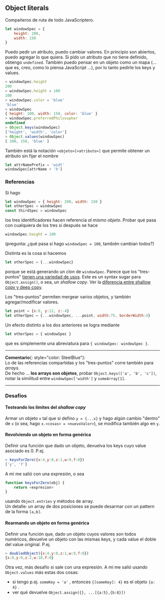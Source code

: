 ## Object literals

Compañeros de ruta de todo JavaScriptero.
``` javascript
let windowSpec = {
    height: 200,
    width: 150
} 
```

Puedo pedir un atributo, puedo cambiar valores. En principio son abiertos, puedo agregar lo que quiera. Si pido un atributo que no tiene definido, obtengo `undefined`. También puedo pensar en un objeto como un mapa (... que es, creo, como lo piensa JavaScript ...), por lo tanto pedirle los keys y values.
``` javascript
> windowSpec.height
200
> windowSpec.height = 100
100
> windowSpec.color = 'blue'
'blue'
> windowSpec
{ height: 100, width: 150, color: 'blue' }
> windowSpec.preferredPhilosopher
undefined
> Object.keys(windowSpec)
['height', 'width', 'color']
> Object.values(windowSpec)
[ 100, 150, 'blue' ]
```

También está la notación `<objeto>[<atributo>]` que permite obtener un atributo sin fijar el nombre
``` javascript
let attrNamePrefix = 'widt'
windowSpec[attrName + 'h']
```

### Referencias

Si hago
``` javascript
let windowSpec = { height: 200, width: 150 }
let otherSpec = windowSpec 
const thirdSpec = windowSpec
```

los tres identificadores hacen referencia _al mismo objeto_. 
Probar qué pasa con cualquiera de los tres si después se hace

``` javascript
windowSpec.height = 100
```

(pregunta: ¿qué pasa si hago `windowSpec = 100`, también cambian todos?)

Distinta es la cosa si hacemos
``` javascript
let otherSpec = {...windowSpec}
```
porque se está generando un _clon_ de `windowSpec`. Parece que los "tres-puntos" [tienen una variedad de usos](https://dev.to/blacksonic/the-tale-of-three-dots-in-javascript-4287). Este es un syntax sugar para `Object.assign()`, o sea, un _shallow copy_. Ver la [diferencia entre shallow copy y deep copy](https://levelup.gitconnected.com/difference-between-shallow-and-deep-copy-c0a968e89c44).

Los "tres-puntos" permiten mergear varios objetos, y también agregar/modificar valores.

``` javascript
let point = {x:8, y:12, z:-4}
let otherSpec = {...windowSpec, ...point, width:75, borderWidth:4}
```

Un efecto distinto a los dos anteriores se logra mediante
``` javascript
let otherSpec = { windowSpec }
```
que es simplemente una abreviatura para `{ windowSpec: windowSpec }`.

------
**Comentario**{: style="color: SteelBlue"}:  
Lo de las referencias compartidas y los "tres-puntos" corre también para _arrays_.  
De hecho ... **los arrays son objetos**, probar `Object.keys(['a', 'b', 'c'])`, notar la similitud entre `windowSpec['width']` y `someArray[1]`.

------

### Desafíos

#### Testeando los límites del _shallow copy_
Armar un objeto `x` tal que si defino `y = {...x}` y hago algún cambio "dentro" de `x` (o sea, hago `x.<cosas> = <nuevoValor>`), se modifica también algo en `y`.  

#### Revolviendo un objeto en forma genérica
Definir una función que dado un objeto, devuelva los keys cuyo value asociado es 0. P.ej.
``` javascript
> keysForZero({x:4,y:0,z:1,w:9,f:0})
['y', 'f']
```
A mí me salió con una expresión, o sea 
``` javascript
function keysForZero(obj) {
    return <expresion>
}
```
usando `Object.entries` y métodos de array.  
Un detalle: un array de dos posiciones se puede desarmar con un pattern de la forma `[a,b]`.

#### Rearmando un objeto en forma genérica
Definir una función que, dado un objeto cuyos valores son todos numéricos, devuelve un objeto con las mismas keys, y cada value el doble del value original. P.ej.
``` javascript
> doubledObject({x:4,y:0,z:1,w:9,f:0})
{x:8,y:0,z:2,w:18,f:0}
```
Otra vez, más desafío si sale con una expresión.
A mí me salió usando `Object.values` más estas dos cosas:

- si tengo p.ej. `someKey = 'a'` , entonces `{[someKey]: 4}` es el objeto `{a: 4}` .
- ver qué devuelve `Object.assign({}, ...[{a:5},{b:8}])`







